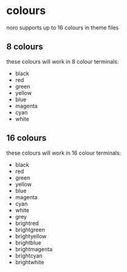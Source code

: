 # colours
noro supports up to 16 colours in theme files

## 8 colours
these colours will work in 8 colour terminals:
- black
- red
- green
- yellow
- blue
- magenta
- cyan
- white

## 16 colours
these colours will work in 16 colour terminals:
- black
- red
- green
- yellow
- blue
- magenta
- cyan
- white
- grey
- brightred
- brightgreen
- brightyellow
- brightblue
- brightmagenta
- brightcyan
- brightwhite
